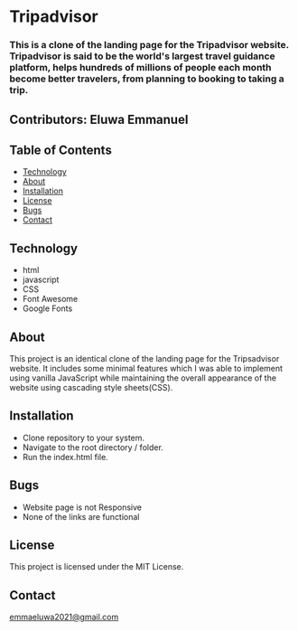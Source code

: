 #  Tripadvisor

### This is a clone of the landing page for the Tripadvisor website. Tripadvisor is said to be the world's largest travel guidance platform, helps hundreds of millions of people each month become better travelers, from planning to booking to taking a trip.

## Contributors: Eluwa Emmanuel

## Table of Contents

- [Technology](#technology)
- [About](#about)
- [Installation](#installation)
- [License](#license)
- [Bugs](#bugs)
- [Contact](#contact)


## Technology

-   html
-   javascript
-   CSS
-   Font Awesome
-   Google Fonts

## About

This project is an identical clone of the landing page for the Tripsadvisor website. It includes some minimal features which I was able to implement using vanilla JavaScript while maintaining the overall appearance of the website using cascading style sheets(CSS).

## Installation

- Clone repository to your system.
- Navigate to the root directory / folder.
- Run the index.html file.

## Bugs
- Website page is not Responsive
- None of the links are functional

## License

This project is licensed under the MIT License.

## Contact

emmaeluwa2021@gmail.com